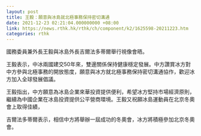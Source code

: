 ```yaml
---
layout: post
title: 王毅：願意與冰島就北極事務保持密切溝通
date: 2021-12-23 02:21:04.000000000 +08:00
link: https://news.rthk.hk/rthk/ch/component/k2/1625598-20211223.htm
categories: rthk
---
```


國務委員兼外長王毅與冰島外長吉爾法多蒂爾舉行視像會晤。

王毅表示，中冰兩國建交50年來，雙邊關係保持健康穩定發展。中方讚賞冰方對中方參與北極事務的開放態度，願意與冰方就北極事務保持密切溝通協作，歡迎冰方加入全球發展倡議。

王毅指出，中方願意為冰島企業來華投資提供便利，希望冰方堅持市場經濟原則，繼續為中國企業在冰島投資提供公平營商環境。王毅又祝願冰島運動員在北京冬奧會上取得佳績，

吉爾法多蒂爾表示，相信中方將舉辦一屆成功的冬奧會，冰方將積極參加北京冬奧會。

